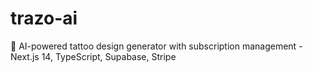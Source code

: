 # trazo-ai
🎨 AI-powered tattoo design generator with subscription management - Next.js 14, TypeScript, Supabase, Stripe
